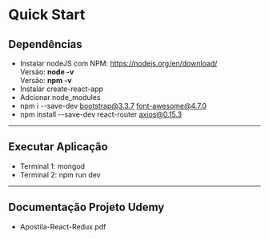 # Quick Start

## Dependências
- Instalar nodeJS com NPM: https://nodejs.org/en/download/
<br>Versão: **node -v** 
<br>Versão: **npm  -v**
- Instalar create-react-app
- Adcionar node_modules
- npm i --save-dev bootstrap@3.3.7 font-awesome@4.7.0
- npm install --save-dev  react-router axios@0.15.3

----------

## Executar Aplicação
- Terminal 1: mongod
- Terminal 2: npm run dev

----------

## Documentação Projeto Udemy
- Apostila-React-Redux.pdf
